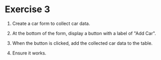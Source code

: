 # Exercise 3

1. Create a car form to collect car data.

2. At the bottom of the form, display a button with a label of "Add Car".

3. When the button is clicked, add the collected car data to the table.

4. Ensure it works.